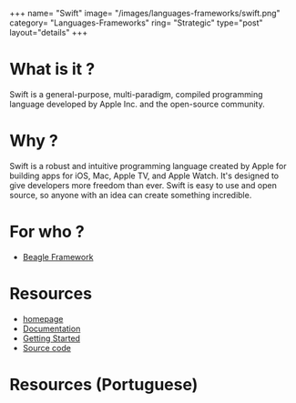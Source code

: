 +++
name= "Swift"
image= "/images/languages-frameworks/swift.png"
category= "Languages-Frameworks"
ring= "Strategic"
type="post"
layout="details"
+++

# What is it ?

Swift is a general-purpose, multi-paradigm, compiled programming language developed by Apple Inc. and the open-source community.


# Why ?

Swift is a robust and intuitive programming language created by Apple for building apps for iOS, Mac, Apple TV, and Apple Watch. It's designed to give developers more freedom than ever. Swift is easy to use and open source, so anyone with an idea can create something incredible.

# For who ?

* [Beagle Framework](https://usebeagle.io/)

# Resources

* [homepage](https://swift.org/)
* [Documentation](https://swift.org/documentation/)
* [Getting Started](https://swift.org/getting-started/)
* [Source code](https://github.com/google/go-github)


# Resources (Portuguese)

